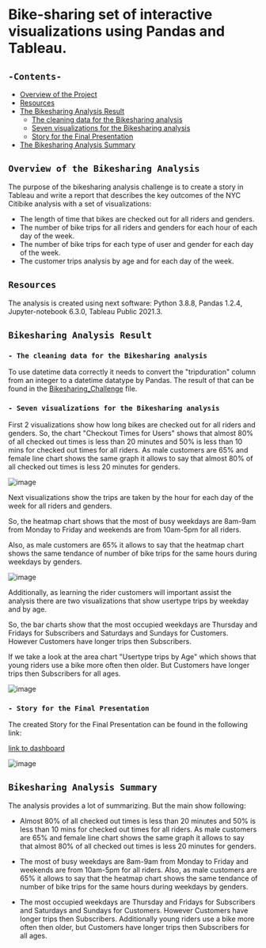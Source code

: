 # Bike-sharing set of interactive visualizations using Pandas and Tableau.

## `-Contents-`	
	
- [Overview of the Project](#overview-of-the-Bikesharing-Analysis)	
- [Resources](#resources)	
- [The Bikesharing Analysis Result](#Bikesharing-Analysis-Result)	
  - [The cleaning data for the Bikesharing analysis](#the-cleaning-data-for-the-Bikesharing-analysis)	
  - [Seven visualizations for the Bikesharing analysis](#seven-visualizations-for-the-Bikesharing-analysis)
  - [Story for the Final Presentation](#Story-for-the-Final-Presentation)
- [The Bikesharing Analysis Summary](#Bikesharing-Analysis-Summary)	

## `Overview of the Bikesharing Analysis`	
	
The purpose of the bikesharing analysis challenge is to create a story in Tableau and write a report that describes the key outcomes of the NYC Citibike analysis with a set of visualizations:
  - The length of time that bikes are checked out for all riders and genders.
  - The number of bike trips for all riders and genders for each hour of each day of the week.
  - The number of bike trips for each type of user and gender for each day of the week.
  - The customer trips analysis by age and for each day of the week.

## `Resources`	
The analysis is created using next software: Python 3.8.8, Pandas 1.2.4, Jupyter-notebook 6.3.0, Tableau Public 2021.3.	

## `Bikesharing Analysis Result`	
### `- The cleaning data for the Bikesharing analysis`	

To use datetime data correctly it needs to convert the "tripduration" column from an integer to a datetime datatype by Pandas. The result of that can be found in the [Bikesharing_Challenge](./NYC_Citibike_Challenge.ipynb) file.	
### `- Seven visualizations for the Bikesharing analysis`	

First 2 visualizations show how long bikes are checked out for all riders and genders. 
So, the chart "Checkout Times for Users" shows that almost 80% of all checked out times is less than 20 minutes and 50% is less than 10 mins for checked out times for all riders. As male customers are 65% and female line chart shows the same graph it allows to say that almost 80% of all checked out times is less 20 minutes for genders.

![image](https://user-images.githubusercontent.com/68247343/135767508-e601fa45-c5db-4ed1-9fb8-d96378a78aae.png)

Next visualizations show the trips are taken by the hour for each day of the week for all riders and genders.

So, the heatmap chart shows that the most of busy weekdays are 8am-9am from Monday to Friday and weekends are from 10am-5pm for all riders.

Also, as male customers are 65% it allows to say that the heatmap chart shows the same tendance of number of bike trips for the same hours during weekdays by genders.

![image](https://user-images.githubusercontent.com/68247343/135767525-3ed5b4ea-bb26-4682-8353-cf0cd2ea84e7.png)

Additionally, as learning the rider customers will important assist the analysis there are two visualizations that show usertype trips by weekday and by age. 

So, the bar charts show that the most occupied weekdays are Thursday and Fridays for Subscribers and Saturdays and Sundays for Customers.
However Customers have longer trips then Subscribers.

If we take a look at the area chart "Usertype trips by Age" which shows that young riders use a bike more often then older. But Customers have longer trips then Subscribers for all ages. 

![image](https://user-images.githubusercontent.com/68247343/135767537-bd5ea111-8bb1-4808-9f16-4116b2300de1.png)

### `- Story for the Final Presentation`	

The created Story for the Final Presentation can be found in the following link:

[link to dashboard](https://public.tableau.com/app/profile/olesya.irkhina/viz/Challenge14_5_16332597080320/Story_Keyfindings?publish=yes)

![image](https://user-images.githubusercontent.com/68247343/135767557-98e5d828-f680-4ec7-bb14-6043e6c6cda9.png)

## `Bikesharing Analysis Summary`	

The analysis provides a lot of summarizing. 
But the main show following:
- Almost 80% of all checked out times is less than 20 minutes and 50% is less than 10 mins for checked out times for all riders. As male customers are 65% and female line chart shows the same graph it allows to say that almost 80% of all checked out times is less 20 minutes for genders.

- The most of busy weekdays are 8am-9am from Monday to Friday and weekends are from 10am-5pm for all riders.
Also, as male customers are 65% it allows to say that the heatmap chart shows the same tendance of number of bike trips for the same hours during weekdays by genders.

 - The most occupied weekdays are Thursday and Fridays for Subscribers and Saturdays and Sundays for Customers. However Customers have longer trips then Subscribers. Additionally young riders use a bike more often then older, but Customers have longer trips then Subscribers for all ages. 
